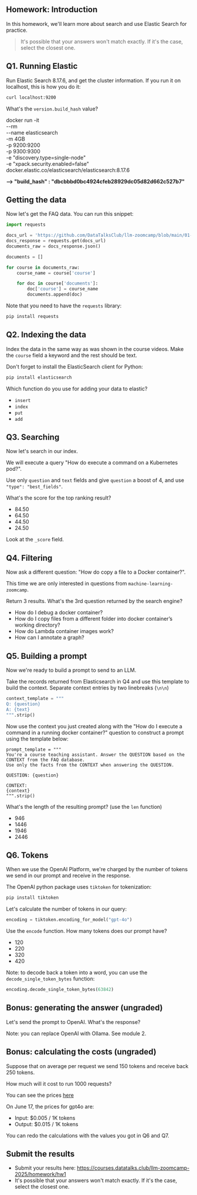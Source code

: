 ## Homework: Introduction

In this homework, we'll learn more about search and use Elastic Search for practice. 

> It's possible that your answers won't match exactly. If it's the case, select the closest one.


## Q1. Running Elastic 

Run Elastic Search 8.17.6, and get the cluster information. If you run it on localhost, this is how you do it:

```bash
curl localhost:9200
```

What's the `version.build_hash` value?

docker run -it \
    --rm \
    --name elasticsearch \
    -m 4GB \
    -p 9200:9200 \
    -p 9300:9300 \
    -e "discovery.type=single-node" \
    -e "xpack.security.enabled=false" \
    docker.elastic.co/elasticsearch/elasticsearch:8.17.6

**--> "build_hash" : "dbcbbbd0bc4924cfeb28929dc05d82d662c527b7"**


## Getting the data

Now let's get the FAQ data. You can run this snippet:

```python
import requests 

docs_url = 'https://github.com/DataTalksClub/llm-zoomcamp/blob/main/01-intro/documents.json?raw=1'
docs_response = requests.get(docs_url)
documents_raw = docs_response.json()

documents = []

for course in documents_raw:
    course_name = course['course']

    for doc in course['documents']:
        doc['course'] = course_name
        documents.append(doc)
```

Note that you need to have the `requests` library:

```bash
pip install requests
```

## Q2. Indexing the data

Index the data in the same way as was shown in the course videos. Make the `course` field a keyword and the rest should be text. 

Don't forget to install the ElasticSearch client for Python:

```bash
pip install elasticsearch
```

Which function do you use for adding your data to elastic?

* `insert`
* `index`
* `put`
* `add`

## Q3. Searching

Now let's search in our index. 

We will execute a query "How do execute a command on a Kubernetes pod?". 

Use only `question` and `text` fields and give `question` a boost of 4, and use `"type": "best_fields"`.

What's the score for the top ranking result?

* 84.50
* 64.50
* 44.50
* 24.50

Look at the `_score` field.

## Q4. Filtering

Now ask a different question: "How do copy a file to a Docker container?".

This time we are only interested in questions from `machine-learning-zoomcamp`.

Return 3 results. What's the 3rd question returned by the search engine?

* How do I debug a docker container?
* How do I copy files from a different folder into docker container’s working directory?
* How do Lambda container images work?
* How can I annotate a graph?

## Q5. Building a prompt

Now we're ready to build a prompt to send to an LLM. 

Take the records returned from Elasticsearch in Q4 and use this template to build the context. Separate context entries by two linebreaks (`\n\n`)
```python
context_template = """
Q: {question}
A: {text}
""".strip()
```

Now use the context you just created along with the "How do I execute a command in a running docker container?" question 
to construct a prompt using the template below:

```
prompt_template = """
You're a course teaching assistant. Answer the QUESTION based on the CONTEXT from the FAQ database.
Use only the facts from the CONTEXT when answering the QUESTION.

QUESTION: {question}

CONTEXT:
{context}
""".strip()
```

What's the length of the resulting prompt? (use the `len` function)

* 946
* 1446
* 1946
* 2446

## Q6. Tokens

When we use the OpenAI Platform, we're charged by the number of 
tokens we send in our prompt and receive in the response.

The OpenAI python package uses `tiktoken` for tokenization:

```bash
pip install tiktoken
```

Let's calculate the number of tokens in our query: 

```python
encoding = tiktoken.encoding_for_model("gpt-4o")
```

Use the `encode` function. How many tokens does our prompt have?

* 120
* 220
* 320
* 420

Note: to decode back a token into a word, you can use the `decode_single_token_bytes` function:

```python
encoding.decode_single_token_bytes(63842)
```

## Bonus: generating the answer (ungraded)

Let's send the prompt to OpenAI. What's the response?  

Note: you can replace OpenAI with Ollama. See module 2.

## Bonus: calculating the costs (ungraded)

Suppose that on average per request we send 150 tokens and receive back 250 tokens.

How much will it cost to run 1000 requests?

You can see the prices [here](https://openai.com/api/pricing/)

On June 17, the prices for gpt4o are:

* Input: $0.005 / 1K tokens
* Output: $0.015 / 1K tokens

You can redo the calculations with the values you got in Q6 and Q7.


## Submit the results

* Submit your results here: https://courses.datatalks.club/llm-zoomcamp-2025/homework/hw1
* It's possible that your answers won't match exactly. If it's the case, select the closest one.
